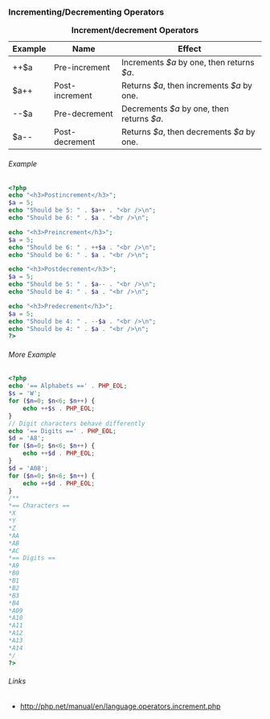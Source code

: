 ### Incrementing/Decrementing Operators 

<table class="doctable table">
<caption><strong>Increment/decrement Operators</strong></caption>

 <thead>
  <tr>
   <th>Example</th>
   <th>Name</th>
   <th>Effect</th>
  </tr>

 </thead>

 <tbody class="tbody">
  <tr>
   <td>++$a</td>
   <td>Pre-increment</td>
   <td>Increments <var class="varname"><var class="varname">$a</var></var> by one, then returns <var class="varname"><var class="varname">$a</var></var>.</td>
  </tr>

  <tr>
   <td>$a++</td>
   <td>Post-increment</td>
   <td>Returns <var class="varname"><var class="varname">$a</var></var>, then increments <var class="varname"><var class="varname">$a</var></var> by one.</td>
  </tr>

  <tr>
   <td>--$a</td>
   <td>Pre-decrement</td>
   <td>Decrements <var class="varname"><var class="varname">$a</var></var> by one, then returns <var class="varname"><var class="varname">$a</var></var>.</td>
  </tr>

  <tr>
   <td>$a--</td>
   <td>Post-decrement</td>
   <td>Returns <var class="varname"><var class="varname">$a</var></var>, then decrements <var class="varname"><var class="varname">$a</var></var> by one.</td>
  </tr>

 </tbody>

</table>

###### Example

```PHP
<?php
echo "<h3>Postincrement</h3>";
$a = 5;
echo "Should be 5: " . $a++ . "<br />\n"; 
echo "Should be 6: " . $a . "<br />\n";

echo "<h3>Preincrement</h3>";
$a = 5;
echo "Should be 6: " . ++$a . "<br />\n";
echo "Should be 6: " . $a . "<br />\n";

echo "<h3>Postdecrement</h3>";
$a = 5;
echo "Should be 5: " . $a-- . "<br />\n";
echo "Should be 4: " . $a . "<br />\n";

echo "<h3>Predecrement</h3>";
$a = 5;
echo "Should be 4: " . --$a . "<br />\n";
echo "Should be 4: " . $a . "<br />\n";
?>
```

###### More Example
```PHP
<?php
echo '== Alphabets ==' . PHP_EOL;
$s = 'W';
for ($n=0; $n<6; $n++) {
    echo ++$s . PHP_EOL;
}
// Digit characters behave differently
echo '== Digits ==' . PHP_EOL;
$d = 'A8';
for ($n=0; $n<6; $n++) {
    echo ++$d . PHP_EOL;
}
$d = 'A08';
for ($n=0; $n<6; $n++) {
    echo ++$d . PHP_EOL;
}
/**
*== Characters ==
*X
*Y
*Z
*AA
*AB
*AC
*== Digits ==
*A9
*B0
*B1
*B2
*B3
*B4
*A09
*A10
*A11
*A12
*A13
*A14
*/
?>

```

###### Links
 - http://php.net/manual/en/language.operators.increment.php
